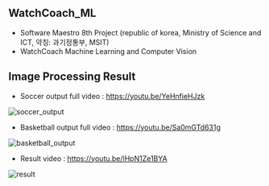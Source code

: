 ## WatchCoach_ML 

- Software Maestro 8th Project (republic of korea, Ministry of Science and ICT, 약칭: 과기정통부, MSIT)
- WatchCoach Machine Learning and Computer Vision

## Image Processing Result

- Soccer output full video : https://youtu.be/YeHnfieHJzk

![soccer_output](https://user-images.githubusercontent.com/28443896/33801360-b80628ec-dd9c-11e7-9601-ca556c1ddc19.gif)

- Basketball output full video : https://youtu.be/Sa0mGTd631g

![basketball_output](https://user-images.githubusercontent.com/28443896/33801437-992b53aa-dd9e-11e7-99e0-0b6ce07936a4.gif)

- Result video : https://youtu.be/lHpN1Ze1BYA

![result](https://user-images.githubusercontent.com/28443896/33825798-24f58ce0-dea6-11e7-9d7e-5732b494c228.gif)

